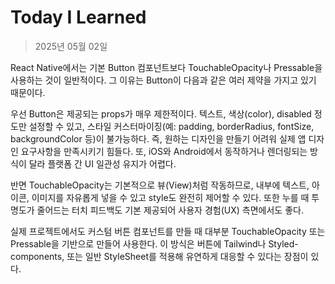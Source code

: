 # Today I Learned

> 2025년 05월 02일

React Native에서는 기본 Button 컴포넌트보다 TouchableOpacity나 Pressable을 사용하는 것이 일반적이다.
그 이유는 Button이 다음과 같은 여러 제약을 가지고 있기 때문이다.

우선 Button은 제공되는 props가 매우 제한적이다.
텍스트, 색상(color), disabled 정도만 설정할 수 있고, 스타일 커스터마이징(예: padding, borderRadius, fontSize, backgroundColor 등)이 불가능하다.
즉, 원하는 디자인을 만들기 어려워 실제 앱 디자인 요구사항을 만족시키기 힘들다.
또, iOS와 Android에서 동작하거나 렌더링되는 방식이 달라 플랫폼 간 UI 일관성 유지가 어렵다.

반면 TouchableOpacity는 기본적으로 뷰(View)처럼 작동하므로, 내부에 텍스트, 아이콘, 이미지를 자유롭게 넣을 수 있고 style도 완전히 제어할 수 있다.
또한 누를 때 투명도가 줄어드는 터치 피드백도 기본 제공되어 사용자 경험(UX) 측면에서도 좋다.

실제 프로젝트에서도 커스텀 버튼 컴포넌트를 만들 때 대부분 TouchableOpacity 또는 Pressable을 기반으로 만들어 사용한다.
이 방식은 버튼에 Tailwind나 Styled-components, 또는 일반 StyleSheet를 적용해 유연하게 대응할 수 있다는 장점이 있다.

